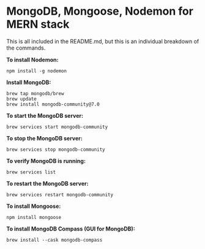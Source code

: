 # MongoDB, Mongoose, Nodemon for MERN stack

This is all included in the README.md, but this is an individual breakdown of the commands.

**To install Nodemon:**
```
npm install -g nodemon
```
**Install MongoDB:**
```
brew tap mongodb/brew
brew update
brew install mongodb-community@7.0
```
**To start the MongoDB server:**
```
brew services start mongodb-community
```
**To stop the MongoDB server:**
```
brew services stop mongodb-community
```
**To verify MongoDB is running:**
```
brew services list
```
**To restart the MongoDB server:**
```
brew services restart mongodb-community
```
**To install Mongoose:**
```
npm install mongoose
```
**To install MongoDB Compass (GUI for MongoDB):**
```
brew install --cask mongodb-compass
```